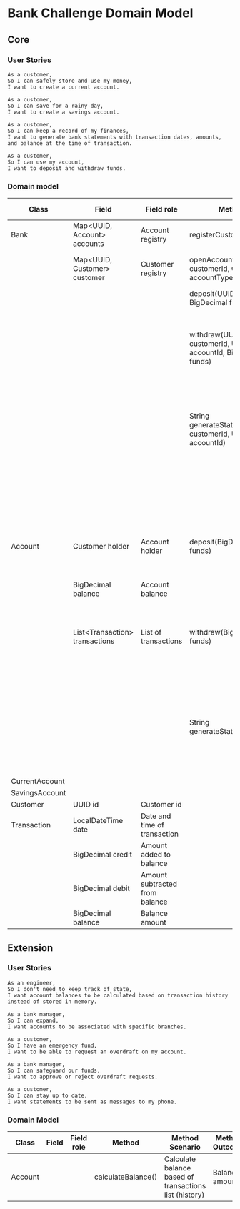 # Bank Challenge Domain Model

## Core

### User Stories

```
As a customer,
So I can safely store and use my money,
I want to create a current account.
```
```
As a customer,
So I can save for a rainy day,
I want to create a savings account.
```
```
As a customer,
So I can keep a record of my finances,
I want to generate bank statements with transaction dates, amounts, and balance at the time of transaction.
```
```
As a customer,
So I can use my account,
I want to deposit and withdraw funds.
```

### Domain model

| Class          | Field                           | Field role                     | Method                                                      | Method Scenario                                             | Method Outcome                              |
| -------------- | ------------------------------- | ------------------------------ | ----------------------------------------------------------- | ----------------------------------------------------------- | ------------------------------------------- |
| Bank           | Map<UUID, Account> accounts     | Account registry               | registerCustomer()                                          | Registers new customer                                      | Customer id                                 |
|                | Map<UUID, Customer> customer    | Customer registry              | openAccount(UUID customerId, Class<T> accountType)          | Open account for a given customer                           | Account id                                  |
|                |                                 |                                | deposit(UUID accountId, BigDecimal funds)                   | If deposit is successful                                    | Return true                                 |
|                |                                 |                                |                                                             | If deposit is unsuccessful                                  | Return false                                |
|                |                                 |                                | withdraw(UUID customerId, UUID accountId, BigDecimal funds) | If withdrawal is successful                                 | Return true                                 |
|                |                                 |                                |                                                             | If withdrawal is unsuccessful                               | Return false                                |
|                |                                 |                                | String generateStatement(UUID customerId, UUID accountId)   | If authorization successful and transactions list not empty | Return bank statement                       |
|                |                                 |                                |                                                             | If authorization unsuccessful or transactions list empty    | Return empty String                         |
| Account        | Customer holder                 | Account holder                 | deposit(BigDecimal funds)                                   | If funds amount correct                                     | Add funds to balance and return true        |
|                | BigDecimal balance              | Account balance                |                                                             | If funds amount incorrect                                   | Return false                                |
|                | List\<Transaction> transactions | List of transactions           | withdraw(BigDecimal funds)                                  | If funds amount correct and <= balance                      | Subtract funds from balance and return true |
|                |                                 |                                |                                                             | If funds amount incorrect or > balance                      | Return false                                |
|                |                                 |                                | String generateStatement()                                  | If transactions list not empty                              | Return bank statement                       |
|                |                                 |                                |                                                             | If transactions list empty                                  | Return empty String                         |
| CurrentAccount |                                 |                                |                                                             |                                                             |                                             |
| SavingsAccount |                                 |                                |                                                             |                                                             |                                             |
| Customer       | UUID id                         | Customer id                    |                                                             |                                                             |                                             |
| Transaction    | LocalDateTime date              | Date and time of transaction   |                                                             |                                                             |                                             |
|                | BigDecimal credit               | Amount added to balance        |                                                             |                                                             |                                             |
|                | BigDecimal debit                | Amount subtracted from balance |                                                             |                                                             |                                             |
|                | BigDecimal balance              | Balance amount                 |                                                             |                                                             |                                             |

## Extension

### User Stories

```
As an engineer,
So I don't need to keep track of state,
I want account balances to be calculated based on transaction history instead of stored in memory.
```
```
As a bank manager,
So I can expand,
I want accounts to be associated with specific branches.
```
```
As a customer,
So I have an emergency fund,
I want to be able to request an overdraft on my account.
```
```
As a bank manager,
So I can safeguard our funds,
I want to approve or reject overdraft requests.
```
```
As a customer,
So I can stay up to date,
I want statements to be sent as messages to my phone.
```

### Domain Model

| Class   | Field | Field role | Method             | Method Scenario                                        | Method Outcome |
| ------- | ----- | ---------- | ------------------ | ------------------------------------------------------ | -------------- |
| Account |       |            | calculateBalance() | Calculate balance based of transactions list (history) | Balance amount |